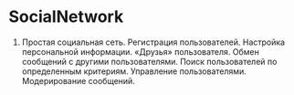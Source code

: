 SocialNetwork
=============

1.	Простая социальная сеть. Регистрация пользователей. Настройка персональной информации. «Друзья» пользователя. Обмен сообщений с другими пользователями. Поиск пользователей по определенным критериям. Управление пользователями. Модерирование сообщений.
